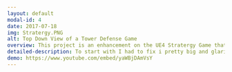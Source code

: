 ```yaml
---
layout: default
modal-id: 4
date: 2017-07-18
img: Stratergy.PNG
alt: Top Down View of a Tower Defense Game
overview: This project is an enhancement on the UE4 Stratergy Game that Epic have created. My Mentor had upaded it to work on UE5 and I made changes from there. These changes included updating the wave system and fixing some major bugs in the game!
detailed-description: To start with I had to fix i pretty big and glaring bug with the game. The enemy or allied minions couldnt cross the bridge to the aliied teams base! To do this i had to learn how Nav meshes worked and I had to add a blocking volume under the bride to make the minions cross the bridge. After making that change I also changed the collision on the gold collectables as the minions would just walk through it. <br/><br/> The next change I decided to make was to improve the wave system. I wanted to make it so rather than jumping straight into the game you would have time to prepare and then ready up before a wave started. So I implemented a new game state (buying) and updated the ui to allow the user to ready up before each wave. <br/><br/> Once this was done I turned my attention to the arrow turrent as I felt the way it worked wasnt really ideal for this type of game. The range was way to long and the firing was continous. Instead I updated the turret to have a shorter range and only fire when a minion got close. <br/> Doing this alone was fine however I decided to make some tweaks and set a delay between firing to limit how much damage the tower could do but to counter that I made it fire a bunch of projectiles in a short amount of time. This greatly increased its damage but limited it to how many minions it could actually deal damage to. <br/><br/> Another bug with the cannon and arrow tower I found was the fact they actually dealt no damage! Which as you can imagine isnt ideal for a tower defense game. This was cause by my mentor commenting out deprecated code as part of his upgrade UE5. Once that was found it was a simple fix and finally I could see my tower doing damage. <br/><br/> I have one final goal for this project at the time of writing this which is to spawn a player controlled minion at the start of each wave for the player to use and help defend against the attacking wave. If the player was to die while controlling the minion they will just be brought back to the top down view. I feel like this will add a extra layer of fun to the game as you cannot buy any towers etc during a wave.
demo: https://www.youtube.com/embed/yaWBjDAmVsY
---
```

